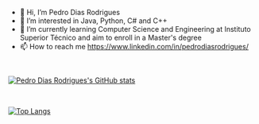 - 👋 Hi, I’m Pedro Dias Rodrigues
- 👀 I’m interested in Java, Python, C# and C++ 
- 🌱 I’m currently learning Computer Science and Engineering at Instituto Superior Técnico and aim to enroll in a Master's degree
- 📫 How to reach me https://www.linkedin.com/in/pedrodiasrodrigues/
<br/>

[![Pedro Dias Rodrigues's GitHub stats](https://github-readme-stats.vercel.app/api?username=PedroDRodrigues&show_icons=true&theme=transparent)](https://github.com/PedroDRodrigues/github-readme-stats)

<br/>

[![Top Langs](https://github-readme-stats.vercel.app/api/top-langs/?username=PedroDRodrigues&theme=transparent)](https://github.com/PedroDRodrigues/github-readme-stats)
